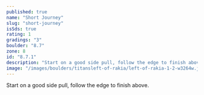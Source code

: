 ```yaml
---
published: true
name: "Short Journey"
slug: "short-journey"
isSds: true
rating: 1
gradings: "3"
boulder: "8.7"
zone: 8
id: "8.7.1"
description: "Start on a good side pull, follow the edge to finish above."
image: "/images/boulders/titansleft-of-rakia/left-of-rakia-1-2-w3264w.jpg"
---
```


Start on a good side pull, follow the edge to finish above.
